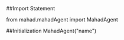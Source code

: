 ##Import Statement
  
  from mahad.mahadAgent import MahadAgent

##Initialization
   MahadAgent("name")
  
 